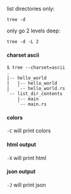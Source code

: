 list directories only:
```
tree -d
```

only go 2 levels deep:
```
tree -d -L 2
```

#### charset ascii

```
$ tree --charset=ascii
.
|-- hello_world
|   |-- hello_world
|   `-- hello_world.rs
`-- list_dir_contents
    |-- main
    `-- main.rs
```

#### colors

`-C` will print colors

#### html output

`-X` will print html

#### json output

`-J` will print json
